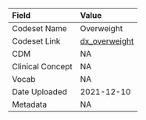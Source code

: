 |Field            |Value         |
|:----------------|:-------------|
|Codeset Name     |Overweight    |
|Codeset Link     |[dx_overweight](https://github.com/PEDSnet/Variable-Dictionary/blob/main/conditions/dx_overweight.csv)|
|CDM              |NA            |
|Clinical Concept |NA            |
|Vocab            |NA            |
|Date Uploaded    |2021-12-10    |
|Metadata         |NA            |
